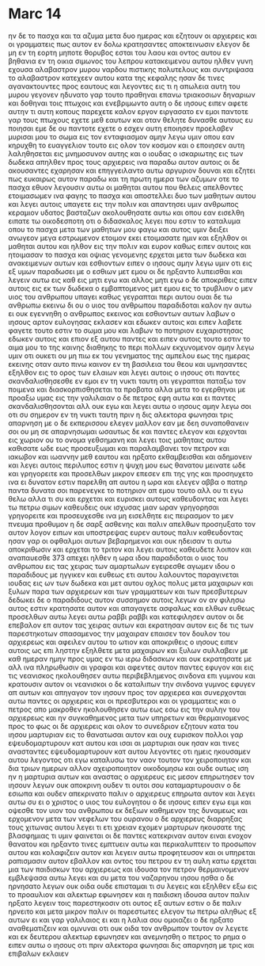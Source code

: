 # Marc 14
ην δε το πασχα και τα αζυμα μετα δυο ημερας και εζητουν οι αρχιερεις και οι γραμματεις πως αυτον εν δολω κρατησαντες αποκτεινωσιν
ελεγον δε μη εν τη εορτη μηποτε θορυβος εσται του λαου
και οντος αυτου εν βηθανια εν τη οικια σιμωνος του λεπρου κατακειμενου αυτου ηλθεν γυνη εχουσα αλαβαστρον μυρου ναρδου πιστικης πολυτελους και συντριψασα το αλαβαστρον κατεχεεν αυτου κατα της κεφαλης
ησαν δε τινες αγανακτουντες προς εαυτους και λεγοντες εις τι η απωλεια αυτη του μυρου γεγονεν
ηδυνατο γαρ τουτο πραθηναι επανω τριακοσιων δηναριων και δοθηναι τοις πτωχοις και ενεβριμωντο αυτη
ο δε ιησους ειπεν αφετε αυτην τι αυτη κοπους παρεχετε καλον εργον ειργασατο εν εμοι
παντοτε γαρ τους πτωχους εχετε μεθ εαυτων και οταν θελητε δυνασθε αυτους ευ ποιησαι εμε δε ου παντοτε εχετε
ο εσχεν αυτη εποιησεν προελαβεν μυρισαι μου το σωμα εις τον ενταφιασμον
αμην λεγω υμιν οπου εαν κηρυχθη το ευαγγελιον τουτο εις ολον τον κοσμον και ο εποιησεν αυτη λαληθησεται εις μνημοσυνον αυτης
και ο ιουδας ο ισκαριωτης εις των δωδεκα απηλθεν προς τους αρχιερεις ινα παραδω αυτον αυτοις
οι δε ακουσαντες εχαρησαν και επηγγειλαντο αυτω αργυριον δουναι και εζητει πως ευκαιρως αυτον παραδω
και τη πρωτη ημερα των αζυμων οτε το πασχα εθυον λεγουσιν αυτω οι μαθηται αυτου που θελεις απελθοντες ετοιμασωμεν ινα φαγης το πασχα
και αποστελλει δυο των μαθητων αυτου και λεγει αυτοις υπαγετε εις την πολιν και απαντησει υμιν ανθρωπος κεραμιον υδατος βασταζων ακολουθησατε αυτω
και οπου εαν εισελθη ειπατε τω οικοδεσποτη οτι ο διδασκαλος λεγει που εστιν το καταλυμα οπου το πασχα μετα των μαθητων μου φαγω
και αυτος υμιν δειξει ανωγεον μεγα εστρωμενον ετοιμον εκει ετοιμασατε ημιν
και εξηλθον οι μαθηται αυτου και ηλθον εις την πολιν και ευρον καθως ειπεν αυτοις και ητοιμασαν το πασχα
και οψιας γενομενης ερχεται μετα των δωδεκα
και ανακειμενων αυτων και εσθιοντων ειπεν ο ιησους αμην λεγω υμιν οτι εις εξ υμων παραδωσει με ο εσθιων μετ εμου
οι δε ηρξαντο λυπεισθαι και λεγειν αυτω εις καθ εις μητι εγω και αλλος μητι εγω 
ο δε αποκριθεις ειπεν αυτοις εις εκ των δωδεκα ο εμβαπτομενος μετ εμου εις το τρυβλιον
ο μεν υιος του ανθρωπου υπαγει καθως γεγραπται περι αυτου ουαι δε τω ανθρωπω εκεινω δι ου ο υιος του ανθρωπου παραδιδοται καλον ην αυτω ει ουκ εγεννηθη ο ανθρωπος εκεινος
και εσθιοντων αυτων λαβων ο ιησους αρτον ευλογησας εκλασεν και εδωκεν αυτοις και ειπεν λαβετε φαγετε τουτο εστιν το σωμα μου
και λαβων το ποτηριον ευχαριστησας εδωκεν αυτοις και επιον εξ αυτου παντες
και ειπεν αυτοις τουτο εστιν το αιμα μου το της καινης διαθηκης το περι πολλων εκχυνομενον
αμην λεγω υμιν οτι ουκετι ου μη πιω εκ του γενηματος της αμπελου εως της ημερας εκεινης οταν αυτο πινω καινον εν τη βασιλεια του θεου
και υμνησαντες εξηλθον εις το ορος των ελαιων
και λεγει αυτοις ο ιησους οτι παντες σκανδαλισθησεσθε εν εμοι εν τη νυκτι ταυτη οτι γεγραπται παταξω τον ποιμενα και διασκορπισθησεται τα προβατα
αλλα μετα το εγερθηναι με προαξω υμας εις την γαλιλαιαν
ο δε πετρος εφη αυτω και ει παντες σκανδαλισθησονται αλλ ουκ εγω
και λεγει αυτω ο ιησους αμην λεγω σοι οτι συ σημερον εν τη νυκτι ταυτη πριν η δις αλεκτορα φωνησαι τρις απαρνηση με
ο δε εκπερισσου ελεγεν μαλλον εαν με δεη συναποθανειν σοι ου μη σε απαρνησωμαι ωσαυτως δε και παντες ελεγον
και ερχονται εις χωριον ου το ονομα γεθσημανη και λεγει τοις μαθηταις αυτου καθισατε ωδε εως προσευξωμαι
και παραλαμβανει τον πετρον και ιακωβον και ιωαννην μεθ εαυτου και ηρξατο εκθαμβεισθαι και αδημονειν
και λεγει αυτοις περιλυπος εστιν η ψυχη μου εως θανατου μεινατε ωδε και γρηγορειτε
και προσελθων μικρον επεσεν επι της γης και προσηυχετο ινα ει δυνατον εστιν παρελθη απ αυτου η ωρα
και ελεγεν αββα ο πατηρ παντα δυνατα σοι παρενεγκε το ποτηριον απ εμου τουτο αλλ ου τι εγω θελω αλλα τι συ
και ερχεται και ευρισκει αυτους καθευδοντας και λεγει τω πετρω σιμων καθευδεις ουκ ισχυσας μιαν ωραν γρηγορησαι
γρηγορειτε και προσευχεσθε ινα μη εισελθητε εις πειρασμον το μεν πνευμα προθυμον η δε σαρξ ασθενης
και παλιν απελθων προσηυξατο τον αυτον λογον ειπων
και υποστρεψας ευρεν αυτους παλιν καθευδοντας ησαν γαρ οι οφθαλμοι αυτων βεβαρημενοι και ουκ ηδεισαν τι αυτω αποκριθωσιν
και ερχεται το τριτον και λεγει αυτοις καθευδετε λοιπον και αναπαυεσθε 373 απεχει ηλθεν η ωρα ιδου παραδιδοται ο υιος του ανθρωπου εις τας χειρας των αμαρτωλων
εγειρεσθε αγωμεν ιδου ο παραδιδους με ηγγικεν
και ευθεως ετι αυτου λαλουντος παραγινεται ιουδας εις ων των δωδεκα και μετ αυτου οχλος πολυς μετα μαχαιρων και ξυλων παρα των αρχιερεων και των γραμματεων και των πρεσβυτερων
δεδωκει δε ο παραδιδους αυτον συσσημον αυτοις λεγων ον αν φιλησω αυτος εστιν κρατησατε αυτον και απαγαγετε ασφαλως
και ελθων ευθεως προσελθων αυτω λεγει αυτω ραββι ραββι και κατεφιλησεν αυτον 
οι δε επεβαλον επ αυτον τας χειρας αυτων και εκρατησαν αυτον
εις δε τις των παρεστηκοτων σπασαμενος την μαχαιραν επαισεν τον δουλον του αρχιερεως και αφειλεν αυτου το ωτιον
και αποκριθεις ο ιησους ειπεν αυτοις ως επι ληστην εξηλθετε μετα μαχαιρων και ξυλων συλλαβειν με
καθ ημεραν ημην προς υμας εν τω ιερω διδασκων και ουκ εκρατησατε με αλλ ινα πληρωθωσιν αι γραφαι
και αφεντες αυτον παντες εφυγον
και εις τις νεανισκος ηκολουθησεν αυτω περιβεβλημενος σινδονα επι γυμνου και κρατουσιν αυτον οι νεανισκοι
ο δε καταλιπων την σινδονα γυμνος εφυγεν απ αυτων
και απηγαγον τον ιησουν προς τον αρχιερεα και συνερχονται αυτω παντες οι αρχιερεις και οι πρεσβυτεροι και οι γραμματεις
και ο πετρος απο μακροθεν ηκολουθησεν αυτω εως εσω εις την αυλην του αρχιερεως και ην συγκαθημενος μετα των υπηρετων και θερμαινομενος προς το φως
οι δε αρχιερεις και ολον το συνεδριον εζητουν κατα του ιησου μαρτυριαν εις το θανατωσαι αυτον και ουχ ευρισκον
πολλοι γαρ εψευδομαρτυρουν κατ αυτου και ισαι αι μαρτυριαι ουκ ησαν
και τινες ανασταντες εψευδομαρτυρουν κατ αυτου λεγοντες
οτι ημεις ηκουσαμεν αυτου λεγοντος οτι εγω καταλυσω τον ναον τουτον τον χειροποιητον και δια τριων ημερων αλλον αχειροποιητον οικοδομησω
και ουδε ουτως ιση ην η μαρτυρια αυτων
και αναστας ο αρχιερευς εις μεσον επηρωτησεν τον ιησουν λεγων ουκ αποκρινη ουδεν τι ουτοι σου καταμαρτυρουσιν
ο δε εσιωπα και ουδεν απεκρινατο παλιν ο αρχιερευς επηρωτα αυτον και λεγει αυτω συ ει ο χριστος ο υιος του ευλογητου
ο δε ιησους ειπεν εγω ειμι και οψεσθε τον υιον του ανθρωπου εκ δεξιων καθημενον της δυναμεως και ερχομενον μετα των νεφελων του ουρανου
ο δε αρχιερευς διαρρηξας τους χιτωνας αυτου λεγει τι ετι χρειαν εχομεν μαρτυρων
ηκουσατε της βλασφημιας τι υμιν φαινεται οι δε παντες κατεκριναν αυτον ειναι ενοχον θανατου
και ηρξαντο τινες εμπτυειν αυτω και περικαλυπτειν το προσωπον αυτου και κολαφιζειν αυτον και λεγειν αυτω προφητευσον και οι υπηρεται ραπισμασιν αυτον εβαλλον
και οντος του πετρου εν τη αυλη κατω ερχεται μια των παιδισκων του αρχιερεως
και ιδουσα τον πετρον θερμαινομενον εμβλεψασα αυτω λεγει και συ μετα του ναζαρηνου ιησου ησθα
ο δε ηρνησατο λεγων ουκ οιδα ουδε επισταμαι τι συ λεγεις και εξηλθεν εξω εις το προαυλιον και αλεκτωρ εφωνησεν
και η παιδισκη ιδουσα αυτον παλιν ηρξατο λεγειν τοις παρεστηκοσιν οτι ουτος εξ αυτων εστιν
ο δε παλιν ηρνειτο και μετα μικρον παλιν οι παρεστωτες ελεγον τω πετρω αληθως εξ αυτων ει και γαρ γαλιλαιος ει και η λαλια σου ομοιαζει
ο δε ηρξατο αναθεματιζειν και ομνυναι οτι ουκ οιδα τον ανθρωπον τουτον ον λεγετε
και εκ δευτερου αλεκτωρ εφωνησεν και ανεμνησθη ο πετρος το ρημα ο ειπεν αυτω ο ιησους οτι πριν αλεκτορα φωνησαι δις απαρνηση με τρις και επιβαλων εκλαιεν

